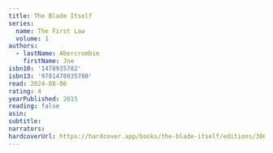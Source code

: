 ```yaml
---
title: The Blade Itself
series:
  name: The First Law
  volume: 1
authors:
  - lastName: Abercrombie
    firstName: Joe
isbn10: '1478935782'
isbn13: '9781478935780'
read: 2024-08-06
rating: 4
yearPublished: 2015
reading: false
asin:
subtitle:
narrators:
hardcoverUrl: https://hardcover.app/books/the-blade-itself/editions/30654933
---
```

